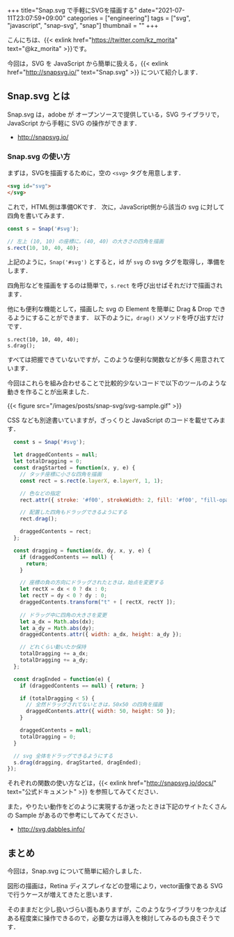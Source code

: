 +++
title="Snap.svg で手軽にSVGを描画する"
date="2021-07-11T23:07:59+09:00"
categories = ["engineering"]
tags = ["svg", "javascript", "snap-svg", "snap"]
thumbnail = ""
+++

こんにちは、{{< exlink href="https://twitter.com/kz_morita" text="@kz_morita" >}}です。

今回は，SVG を JavaScript から簡単に扱える，{{< exlink href="http://snapsvg.io/" text="Snap.svg" >}} について紹介します．

## Snap.svg とは

Snap.svg は，adobe が オープンソースで提供している，SVG ライブラリで，JavaScript から手軽に SVG の操作ができます．

- http://snapsvg.io/

### Snap.svg の使い方

まずは，SVGを描画するために，空の `<svg>` タグを用意します．

```html
<svg id="svg">
</svg>
```

これで，HTML側は準備OKです．
次に，JavaScript側から該当の svg に対して四角を書いてみます．

```js
const s = Snap('#svg');

// 左上 (10, 10) の座標に，(40, 40) の大きさの四角を描画
s.rect(10, 10, 40, 40);
```

上記のように，`Snap('#svg')` とすると，id が `svg` の svg タグを取得し，準備をします．

四角形などを描画をするのは簡単で，`s.rect` を呼び出せばそれだけで描画されます．


他にも便利な機能として，描画した svg の Element を簡単に Drag & Drop できるようにすることができます．
以下のように，`drag()` メソッドを呼び出すだけです．

```
s.rect(10, 10, 40, 40);
s.drag();
```

すべては把握できていないですが，このような便利な関数などが多く用意されています．

今回はこれらを組み合わせることで比較的少ないコードで以下のツールのような動きを作ることが出来ました．

{{< figure src="/images/posts/snap-svg/svg-sample.gif" >}}

CSS なども別途書いていますが，ざっくりと JavaScript のコードを載せてみます．

```js
  const s = Snap('#svg');

  let draggedContents = null;
  let totalDragging = 0;
  const dragStarted = function(x, y, e) {
    // タッチ座標に小さな四角を描画
    const rect = s.rect(e.layerX, e.layerY, 1, 1);

    // 色などの指定
    rect.attr({ stroke: '#f00', strokeWidth: 2, fill: '#f00', "fill-opacity": 0.5 });

    // 配置した四角もドラッグできるようにする
    rect.drag();

    draggedContents = rect;
  };

  const dragging = function(dx, dy, x, y, e) {
    if (draggedContents == null) {
      return;
    }

    // 座標の負の方向にドラッグされたときは，始点を変更する
    let rectX = dx < 0 ? dx : 0;
    let rectY = dy < 0 ? dy : 0;
    draggedContents.transform("t" + [ rectX, rectY ]);
    
    // ドラッグ中に四角の大きさを変更
    let a_dx = Math.abs(dx);
    let a_dy = Math.abs(dy);
    draggedContents.attr({ width: a_dx, height: a_dy });

    // どれくらい動いたか保持
    totalDragging += a_dx;
    totalDragging += a_dy;
  };

  const dragEnded = function(e) {
    if (draggedContents == null) { return; }

    if (totalDragging < 5) {
      // 全然ドラッグされてないときは，50x50 の四角を描画
      draggedContents.attr({ width: 50, height: 50 });
    }

    draggedContents = null;
    totalDragging = 0;
  }

  // svg 全体をドラッグできるようにする
  s.drag(dragging, dragStarted, dragEnded);
});
```

それぞれの関数の使い方などは，{{< exlink href="http://snapsvg.io/docs/" text="公式ドキュメント" >}} を参照してみてください．

また，やりたい動作をどのように実現するか迷ったときは下記のサイトたくさんの Sample があるので参考にしてみてください．

- http://svg.dabbles.info/


## まとめ

今回は，Snap.svg について簡単に紹介しました．

図形の描画は，Retina ディスプレイなどの登場により，vector画像である SVG で行うケースが増えてきたと思います．

そのままだと少し扱いづらい面もありますが，このようなライブラリをつかえばある程度楽に操作できるので，必要な方は導入を検討してみるのも良さそうです．

